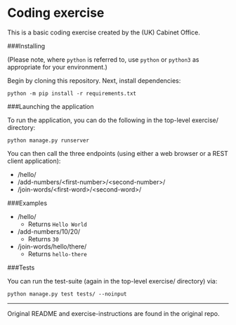 # Coding exercise

This is a basic coding exercise created by the (UK) Cabinet Office.

###Installing

(Please note, where `python` is referred to, use `python` or `python3` as appropriate for your environment.)

Begin by cloning this repository. Next, install dependencies:

```
python -m pip install -r requirements.txt
```

###Launching the application

To run the application, you can do the following in the top-level exercise/ directory:

```
python manage.py runserver
```

You can then call the three endpoints (using either a web browser or a REST client application):

- /hello/
- /add-numbers/&lt;first-number&gt;/&lt;second-number&gt;/
- /join-words/&lt;first-word&gt;/&lt;second-word&gt;/

###Examples

- /hello/
  - Returns `Hello World`
- /add-numbers/10/20/
  - Returns `30`
- /join-words/hello/there/
  - Returns `hello-there`

###Tests

You can run the test-suite (again in the top-level exercise/ directory) via:

```
python manage.py test tests/ --noinput
```

---

Original README and exercise-instructions are found in the original repo.
